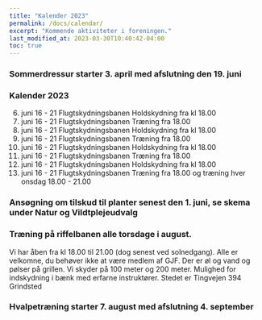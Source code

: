 ```yaml
---
title: "Kalender 2023"
permalink: /docs/calendar/
excerpt: "Kommende aktiviteter i foreningen."
last_modified_at: 2023-03-30T10:40:42-04:00
toc: true
---
```



### Sommerdressur starter 3. april med afslutning den 19. juni
### Kalender 2023
6. juni 16 - 21 Flugtskydningsbanen Holdskydning fra kl 18.00
7. juni 16 - 21 Flugtskydningsbanen Træning fra 18.00
13. juni 16 - 21 Flugtskydningsbanen Holdskydning fra kl 18.00
14. juni 16 - 21 Flugtskydningsbanen Træning fra 18.00
20. juni 16 - 21 Flugtskydningsbanen Holdskydning fra kl 18.00
21. juni 16 - 21 Flugtskydningsbanen Træning fra 18.00
27. juni 16 - 21 Flugtskydningsbanen Holdskydning fra kl 18.00
28. juni 16 - 21 Flugtskydningsbanen Træning fra 18.00
og træning hver onsdag 18.00 - 21.00
### Ansøgning om tilskud til planter senest den 1. juni, se skema under Natur og Vildtplejeudvalg
### Træning på riffelbanen alle torsdage i august.
Vi har åben fra kl 18.00 til 21.00 (dog senest ved solnedgang). Alle er velkomne, du behøver ikke at være medlem af GJF. Der er øl og vand og pølser på grillen. Vi skyder på 100 meter og 200 meter. Mulighed for indskydning i bænk med erfarne instruktører. Stedet er Tingvejen 394 Grindsted

### Hvalpetræning starter 7. august med afslutning 4. september